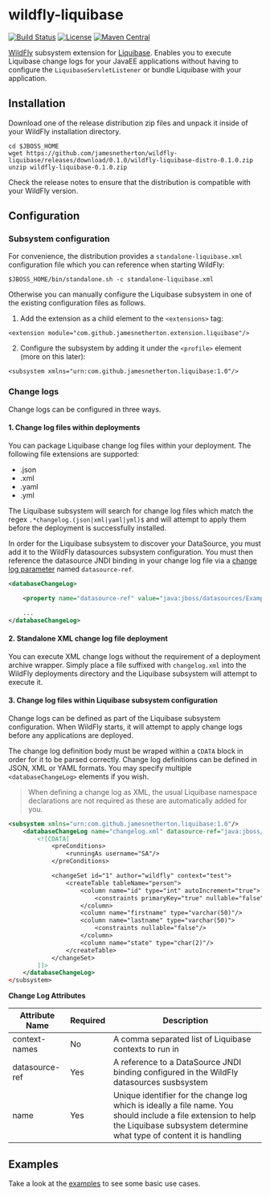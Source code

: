 # wildfly-liquibase

[![Build Status](https://travis-ci.org/jamesnetherton/wildfly-liquibase.svg?branch=master)](https://travis-ci.org/jamesnetherton/wildfly-liquibase)
[![License](https://img.shields.io/:license-Apache2-blue.svg)](http://www.apache.org/licenses/LICENSE-2.0)
[![Maven Central](https://img.shields.io/maven-central/v/com.github.jamesnetherton/wildfly-liquibase.svg?maxAge=600)](http://search.maven.org/#search%7Cga%7C1%7Cg%3Acom.github.jamesnetherton%20a%3Awildfly-liquibase)

[WildFly](http://wildfly.org) subsystem extension for [Liquibase](http://www.liquibase.org/). Enables you to execute Liquibase change logs for your JavaEE applications without having to configure the `LiquibaseServletListener` or bundle Liquibase with your application.

## Installation

Download one of the release distribution zip files and unpack it inside of your WildFly installation directory.

```
cd $JBOSS_HOME
wget https://github.com/jamesnetherton/wildfly-liquibase/releases/download/0.1.0/wildfly-liquibase-distro-0.1.0.zip 
unzip wildfly-liquibase-0.1.0.zip
```

Check the release notes to ensure that the distribution is compatible with your WildFly version.

## Configuration

### Subsystem configuration

For convenience, the distribution provides a `standalone-liquibase.xml` configuration file which you can reference when starting WildFly:

```
$JBOSS_HOME/bin/standalone.sh -c standalone-liquibase.xml
```

Otherwise you can manually configure the Liquibase subsystem in one of the existing configuration files as follows.

1. Add the extension as a child element to the `<extensions>` tag:

```
<extension module="com.github.jamesnetherton.extension.liquibase"/>
```

2. Configure the subsystem by adding it under the `<profile>` element (more on this later):

```
<subsystem xmlns="urn:com.github.jamesnetherton.liquibase:1.0"/>
```

### Change logs

Change logs can be configured in three ways.

#### 1. Change log files within deployments

You can package Liquibase change log files within your deployment. The following file extensions are supported:

* .json
* .xml
* .yaml
* .yml

The Liquibase subsystem will search for change log files which match the regex `.*changelog.(json|xml|yaml|yml)$` and will attempt to apply them before the deployment is successfully installed.

In order for the Liquibase subsystem to discover your DataSource, you must add it to the WildFly datasources subsystem configuration. You must then reference the
datasource JNDI binding in your change log file via a [change log parameter](http://www.liquibase.org/documentation/changelog_parameters.html) named `datasource-ref`.

```xml
<databaseChangeLog>

    <property name="datasource-ref" value="java:jboss/datasources/ExampleDS" />

    ...
</databaseChangeLog>
```

#### 2. Standalone XML change log file deployment

You can execute XML change logs without the requirement of a deployment archive wrapper. Simply place a file suffixed with `changelog.xml` into the WildFly deployments directory and the Liquibase subsystem will attempt to execute it.

#### 3. Change log files within Liquibase subsystem configuration

Change logs can be defined as part of the Liquibase subsystem configuration. When WildFly starts, it will attempt to apply change logs before any applications are deployed.

The change log definition body must be wraped within a `CDATA` block in order for it to be parsed correctly. Change log definitions can be defined in JSON, XML or YAML formats. You may specify multiple `<databaseChangeLog>` elements if you wish.

> When defining a change log as XML, the usual Liquibase namespace declarations are not required as these are automatically added for you.

```xml
<subsystem xmlns="urn:com.github.jamesnetherton.liquibase:1.0"/>
    <databaseChangeLog name="changelog.xml" datasource-ref="java:jboss/datasources/ExampleDS" context-names="test">
        <![CDATA[
            <preConditions>
                <runningAs username="SA"/>
            </preConditions>

            <changeSet id="1" author="wildfly" context="test">
                <createTable tableName="person">
                    <column name="id" type="int" autoIncrement="true">
                        <constraints primaryKey="true" nullable="false"/>
                    </column>
                    <column name="firstname" type="varchar(50)"/>
                    <column name="lastname" type="varchar(50)">
                        <constraints nullable="false"/>
                    </column>
                    <column name="state" type="char(2)"/>
                </createTable>
            </changeSet>
        ]]>
    </databaseChangeLog>
</subsystem>
```

**Change Log Attributes**

|Attribute Name| Required | Description|
---------------|----------|-------------
|context-names | No | A comma separated list of Liquibase contexts to run in
|datasource-ref | Yes | A reference to a DataSource JNDI binding configured in the WildFly datasources susbsystem
|name | Yes | Unique identifier for the change log which is ideally a file name. You should include a file extension to help the Liquibase subsystem determine what type of content it is handling

## Examples

Take a look at the [examples](https://github.com/jamesnetherton/wildfly-liquibase/tree/master/examples) to see some basic use cases.
